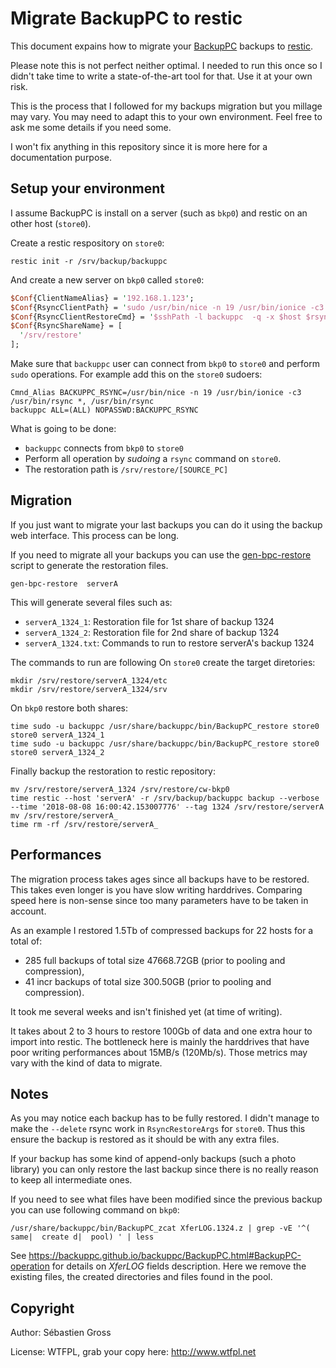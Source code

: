 # Migrate BackupPC to restic

This document expains how to migrate your
[BackupPC](https://backuppc.github.io/backuppc/) backups to
[restic](https://restic.net).

Please note this is not perfect neither optimal. I needed to run this once
so I didn't take time to write a state-of-the-art tool for that. Use it at
your own risk.


This is the process that I followed for my backups migration but you millage
may vary. You may need to adapt this to your own environment. Feel free to
ask me some details if you need some.

I won't fix anything in this repository since it is more here for a
documentation purpose.


## Setup your environment

I assume BackupPC is install on a server (such as `bkp0`) and restic on an
other host (`store0`).

Create a restic respository on `store0`:

```shell
restic init -r /srv/backup/backuppc
```

And create a new server on `bkp0` called `store0`:

```perl
$Conf{ClientNameAlias} = '192.168.1.123';
$Conf{RsyncClientPath} = 'sudo /usr/bin/nice -n 19 /usr/bin/ionice -c3 /usr/bin/rsync';$Conf{RsyncClientCmd} = '$sshPath -l backuppc -q -x $host $rsyncPath $argList+';
$Conf{RsyncClientRestoreCmd} = '$sshPath -l backuppc  -q -x $host $rsyncPath $argList+';
$Conf{RsyncShareName} = [
  '/srv/restore'
];
```

Make sure that `backuppc` user can connect from `bkp0` to `store0` and
perform `sudo` operations. For example add this on the `store0` sudoers:

```
Cmnd_Alias BACKUPPC_RSYNC=/usr/bin/nice -n 19 /usr/bin/ionice -c3 /usr/bin/rsync *, /usr/bin/rsync
backuppc ALL=(ALL) NOPASSWD:BACKUPPC_RSYNC
```

What is going to be done:

* `backuppc` connects from `bkp0` to `store0`
* Perform all operation by *sudoing* a `rsync` command on `store0`.
* The restoration path is `/srv/restore/[SOURCE_PC]`

## Migration

If you just want to migrate your last backups you can do it using the backup
web interface. This process can be long.

If you need to migrate all your backups you can use the [gen-bpc-restore]()
script to generate the restoration files.

```
gen-bpc-restore  serverA
```

This will generate several files such as:

* `serverA_1324_1`: Restoration file for 1st share of backup 1324
* `serverA_1324_2`: Restoration file for 2nd share of backup 1324
* `serverA_1324.txt`: Commands to run to restore serverA's backup 1324


The commands to run are following On `store0` create the target diretories:

```shell
mkdir /srv/restore/serverA_1324/etc
mkdir /srv/restore/serverA_1324/srv
```

On `bkp0` restore both shares:

```shell
time sudo -u backuppc /usr/share/backuppc/bin/BackupPC_restore store0 store0 serverA_1324_1
time sudo -u backuppc /usr/share/backuppc/bin/BackupPC_restore store0 store0 serverA_1324_2
```

Finally backup the restoration to restic repository:
```shell
mv /srv/restore/serverA_1324 /srv/restore/cw-bkp0
time restic --host 'serverA' -r /srv/backup/backuppc backup --verbose --time '2018-08-08 16:00:42.153007776' --tag 1324 /srv/restore/serverA
mv /srv/restore/serverA_
time rm -rf /srv/restore/serverA_
```

## Performances

The migration process takes ages since all backups have to be restored. This
takes even longer is you have slow writing harddrives. Comparing speed here
is non-sense since too many parameters have to be taken in account.

As an example I restored 1.5Tb of compressed backups for 22 hosts for a
total of:

* 285 full backups of total size 47668.72GB (prior to pooling and compression),
* 41 incr backups of total size 300.50GB (prior to pooling and compression).

It took me several weeks and isn't finished yet (at time of writing).


It takes about 2 to 3 hours to restore 100Gb of data and one extra hour to
import into restic. The bottleneck here is mainly the harddrives that have
poor writing performances about 15MB/s (120Mb/s). Those metrics may vary
with the kind of data to migrate.


## Notes

As you may notice each backup has to be fully restored. I didn't manage to
make the `--delete` rsync work in `RsyncRestoreArgs` for `store0`. Thus this
ensure the backup is restored as it should be with any extra files.

If your backup has some kind of append-only backups (such a photo library)
you can only restore the last backup since there is no really reason to keep
all intermediate ones.

If you need to see what files have been modified since the previous backup
you can use following command on `bkp0`:

```shell
/usr/share/backuppc/bin/BackupPC_zcat XferLOG.1324.z | grep -vE '^(  same|  create d|  pool) ' | less
```

See https://backuppc.github.io/backuppc/BackupPC.html#BackupPC-operation for
details on *XferLOG* fields description. Here we remove the existing files,
the created directories and files found in the pool.


## Copyright

Author: Sébastien Gross

License: WTFPL, grab your copy here: http://www.wtfpl.net
